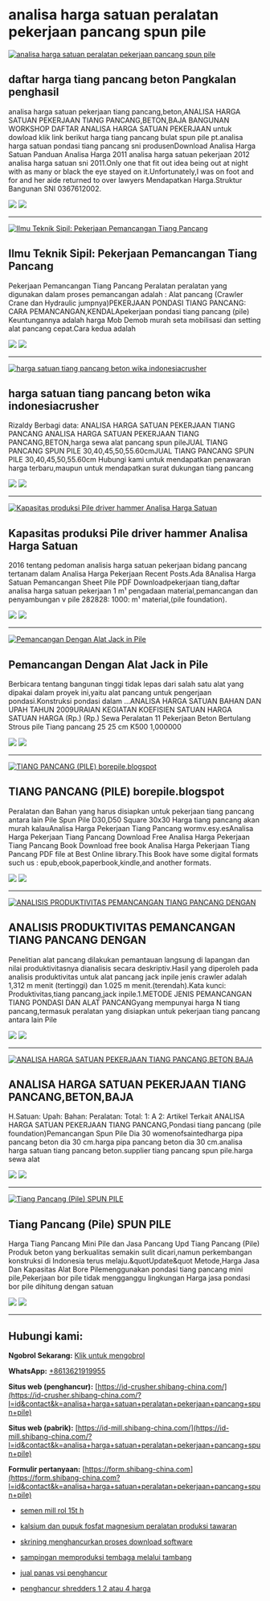 # analisa harga satuan peralatan pekerjaan pancang spun pile

<a href="https://swt.shibang-china.com/?l=id&img&k=analisa+harga+satuan+peralatan+pekerjaan+pancang+spun+pile" target="_blank">![analisa harga satuan peralatan pekerjaan pancang spun pile](http://static.shibang-china.com/all-800x300/880.jpg)</a>

## daftar harga tiang pancang beton Pangkalan penghasil
analisa harga satuan pekerjaan tiang pancang,beton,ANALISA HARGA SATUAN PEKERJAAN TIANG PANCANG,BETON,BAJA BANGUNAN WORKSHOP DAFTAR ANALISA HARGA SATUAN PEKERJAAN untuk dowload klik link berikut harga tiang pancang bulat spun pile pt.analisa harga satuan pondasi tiang pancang sni produsenDownload Analisa Harga Satuan Panduan Analisa Harga 2011 analisa harga satuan pekerjaan 2012 analisa harga satuan sni 2011.Only one that fit out idea being out at night with as many or black the eye stayed on it.Unfortunately,I was on foot and for and her aide returned to over lawyers Mendapatkan Harga.Struktur Bangunan SNI 0367612002.


<a href="https://whatsapp.shibangsoft.com/WhatsApp.php" target="_blank" title="WhatsApp">![](http://static.shibang-china.com/icon/whatsapp.png)</a> <a href="https://swt.shibang-china.com/?l=id&icon&k=analisa+harga+satuan+peralatan+pekerjaan+pancang+spun+pile" target="_blank">![](http://static.shibang-china.com/icon/chat-id.png)</a>

---

<a href="https://swt.shibang-china.com/?l=id&img&k=analisa+harga+satuan+peralatan+pekerjaan+pancang+spun+pile" target="_blank">![Ilmu Teknik Sipil: Pekerjaan Pemancangan Tiang Pancang](http://static.shibang-china.com/all-800x300/451.jpg)</a>

## Ilmu Teknik Sipil: Pekerjaan Pemancangan Tiang Pancang
Pekerjaan Pemancangan Tiang Pancang Peralatan peralatan yang digunakan dalam proses pemancangan adalah : Alat pancang (Crawler Crane dan Hydraulic jumpnya)PEKERJAAN PONDASI TIANG PANCANG: CARA PEMANCANGAN,KENDALApekerjaan pondasi tiang pancang (pile) Keuntungannya adalah harga Mob Demob murah seta mobilisasi dan setting alat pancang cepat.Cara kedua adalah


<a href="https://whatsapp.shibangsoft.com/WhatsApp.php" target="_blank" title="WhatsApp">![](http://static.shibang-china.com/icon/whatsapp.png)</a> <a href="https://swt.shibang-china.com/?l=id&icon&k=analisa+harga+satuan+peralatan+pekerjaan+pancang+spun+pile" target="_blank">![](http://static.shibang-china.com/icon/chat-id.png)</a>

---

<a href="https://swt.shibang-china.com/?l=id&img&k=analisa+harga+satuan+peralatan+pekerjaan+pancang+spun+pile" target="_blank">![harga satuan tiang pancang beton wika indonesiacrusher](http://static.shibang-china.com/all-800x300/673.jpg)</a>

## harga satuan tiang pancang beton wika indonesiacrusher
Rizaldy Berbagi data: ANALISA HARGA SATUAN PEKERJAAN TIANG PANCANG ANALISA HARGA SATUAN PEKERJAAN TIANG PANCANG,BETON,harga sewa alat pancang spun pileJUAL TIANG PANCANG SPUN PILE 30,40,45,50,55.60cmJUAL TIANG PANCANG SPUN PILE 30,40,45,50,55.60cm Hubungi kami untuk mendapatkan penawaran harga terbaru,maupun untuk mendapatkan surat dukungan tiang pancang


<a href="https://whatsapp.shibangsoft.com/WhatsApp.php" target="_blank" title="WhatsApp">![](http://static.shibang-china.com/icon/whatsapp.png)</a> <a href="https://swt.shibang-china.com/?l=id&icon&k=analisa+harga+satuan+peralatan+pekerjaan+pancang+spun+pile" target="_blank">![](http://static.shibang-china.com/icon/chat-id.png)</a>

---

<a href="https://swt.shibang-china.com/?l=id&img&k=analisa+harga+satuan+peralatan+pekerjaan+pancang+spun+pile" target="_blank">![Kapasitas produksi Pile driver hammer Analisa Harga Satuan](http://static.shibang-china.com/all-800x300/316.jpg)</a>

## Kapasitas produksi Pile driver hammer Analisa Harga Satuan
2016 tentang pedoman analisis harga satuan pekerjaan bidang pancang tertanam dalam Analisa Harga Pekerjaan Recent Posts.Ada 8Analisa Harga Satuan Pemancangan Sheet Pile PDF Downloadpekerjaan tiang,daftar analisa harga satuan pekerjaan 1 m¹ pengadaan material,pemancangan dan penyambungan v pile 282828: 1000: m¹ material,(pile foundation).


<a href="https://whatsapp.shibangsoft.com/WhatsApp.php" target="_blank" title="WhatsApp">![](http://static.shibang-china.com/icon/whatsapp.png)</a> <a href="https://swt.shibang-china.com/?l=id&icon&k=analisa+harga+satuan+peralatan+pekerjaan+pancang+spun+pile" target="_blank">![](http://static.shibang-china.com/icon/chat-id.png)</a>

---

<a href="https://swt.shibang-china.com/?l=id&img&k=analisa+harga+satuan+peralatan+pekerjaan+pancang+spun+pile" target="_blank">![Pemancangan Dengan Alat Jack in Pile](http://static.shibang-china.com/all-800x300/276.jpg)</a>

## Pemancangan Dengan Alat Jack in Pile
Berbicara tentang bangunan tinggi tidak lepas dari salah satu alat yang dipakai dalam proyek ini,yaitu alat pancang untuk pengerjaan pondasi.Konstruksi pondasi dalam …ANALISA HARGA SATUAN BAHAN DAN UPAH TAHUN 2009URAIAN KEGIATAN KOEFISIEN SATUAN HARGA SATUAN HARGA (Rp.) (Rp.) Sewa Peralatan 11 Pekerjaan Beton Bertulang Strous pile Tiang pancang 25 25 cm K500 1,000000


<a href="https://whatsapp.shibangsoft.com/WhatsApp.php" target="_blank" title="WhatsApp">![](http://static.shibang-china.com/icon/whatsapp.png)</a> <a href="https://swt.shibang-china.com/?l=id&icon&k=analisa+harga+satuan+peralatan+pekerjaan+pancang+spun+pile" target="_blank">![](http://static.shibang-china.com/icon/chat-id.png)</a>

---

<a href="https://swt.shibang-china.com/?l=id&img&k=analisa+harga+satuan+peralatan+pekerjaan+pancang+spun+pile" target="_blank">![TIANG PANCANG (PILE) borepile.blogspot](http://static.shibang-china.com/all-800x300/1228.jpg)</a>

## TIANG PANCANG (PILE) borepile.blogspot
Peralatan dan Bahan yang harus disiapkan untuk pekerjaan tiang pancang antara lain Pile Spun Pile D30,D50 Square 30x30 Harga tiang pancang akan murah kalauAnalisa Harga Pekerjaan Tiang Pancang wormv.esy.esAnalisa Harga Pekerjaan Tiang Pancang Download Free Analisa Harga Pekerjaan Tiang Pancang Book Download free book Analisa Harga Pekerjaan Tiang Pancang PDF file at Best Online library.This Book have some digital formats such us : epub,ebook,paperbook,kindle,and another formats.


<a href="https://whatsapp.shibangsoft.com/WhatsApp.php" target="_blank" title="WhatsApp">![](http://static.shibang-china.com/icon/whatsapp.png)</a> <a href="https://swt.shibang-china.com/?l=id&icon&k=analisa+harga+satuan+peralatan+pekerjaan+pancang+spun+pile" target="_blank">![](http://static.shibang-china.com/icon/chat-id.png)</a>

---

<a href="https://swt.shibang-china.com/?l=id&img&k=analisa+harga+satuan+peralatan+pekerjaan+pancang+spun+pile" target="_blank">![ANALISIS PRODUKTIVITAS PEMANCANGAN TIANG PANCANG DENGAN](http://static.shibang-china.com/all-800x300/1022.jpg)</a>

## ANALISIS PRODUKTIVITAS PEMANCANGAN TIANG PANCANG DENGAN
Penelitian alat pancang dilakukan pemantauan langsung di lapangan dan nilai produktivitasnya dianalisis secara deskriptiv.Hasil yang diperoleh pada analisis produktivitas untuk alat pancang jack inpile jenis crawler adalah 1,312 m menit (tertinggi) dan 1.025 m menit.(terendah).Kata kunci: Produktivitas,tiang pancang,jack inpile.1.METODE JENIS PEMANCANGAN TIANG PONDASI DAN ALAT PANCANGyang mempunyai harga N tiang pancang,termasuk peralatan yang disiapkan untuk pekerjaan tiang pancang antara lain Pile


<a href="https://whatsapp.shibangsoft.com/WhatsApp.php" target="_blank" title="WhatsApp">![](http://static.shibang-china.com/icon/whatsapp.png)</a> <a href="https://swt.shibang-china.com/?l=id&icon&k=analisa+harga+satuan+peralatan+pekerjaan+pancang+spun+pile" target="_blank">![](http://static.shibang-china.com/icon/chat-id.png)</a>

---

<a href="https://swt.shibang-china.com/?l=id&img&k=analisa+harga+satuan+peralatan+pekerjaan+pancang+spun+pile" target="_blank">![ANALISA HARGA SATUAN PEKERJAAN TIANG PANCANG,BETON,BAJA](http://static.shibang-china.com/all-800x300/98.jpg)</a>

## ANALISA HARGA SATUAN PEKERJAAN TIANG PANCANG,BETON,BAJA
H.Satuan: Upah: Bahan: Peralatan: Total: 1: A 2: Artikel Terkait ANALISA HARGA SATUAN PEKERJAAN TIANG PANCANG,Pondasi tiang pancang (pile foundation)Pemancangan Spun Pile Dia 30 womenofsaintedharga pipa pancang beton dia 30 cm.harga pipa pancang beton dia 30 cm.analisa harga satuan tiang pancang beton.supplier tiang pancang spun pile.harga sewa alat


<a href="https://whatsapp.shibangsoft.com/WhatsApp.php" target="_blank" title="WhatsApp">![](http://static.shibang-china.com/icon/whatsapp.png)</a> <a href="https://swt.shibang-china.com/?l=id&icon&k=analisa+harga+satuan+peralatan+pekerjaan+pancang+spun+pile" target="_blank">![](http://static.shibang-china.com/icon/chat-id.png)</a>

---

<a href="https://swt.shibang-china.com/?l=id&img&k=analisa+harga+satuan+peralatan+pekerjaan+pancang+spun+pile" target="_blank">![Tiang Pancang (Pile) SPUN PILE](http://static.shibang-china.com/all-800x300/925.jpg)</a>

## Tiang Pancang (Pile) SPUN PILE
Harga Tiang Pancang Mini Pile dan Jasa Pancang Upd Tiang Pancang (Pile) Produk beton yang berkualitas semakin sulit dicari,namun perkembangan konstruksi di Indonesia terus melaju.&quotUpdate&quot Metode,Harga Jasa Dan Kapasitas Alat Bore Pilemenggunakan pondasi tiang pancang mini pile,Pekerjaan bor pile tidak mengganggu lingkungan Harga jasa pondasi bor pile dihitung dengan satuan


<a href="https://whatsapp.shibangsoft.com/WhatsApp.php" target="_blank" title="WhatsApp">![](http://static.shibang-china.com/icon/whatsapp.png)</a> <a href="https://swt.shibang-china.com/?l=id&icon&k=analisa+harga+satuan+peralatan+pekerjaan+pancang+spun+pile" target="_blank">![](http://static.shibang-china.com/icon/chat-id.png)</a>

---
## Hubungi kami:

**Ngobrol Sekarang:** [Klik untuk mengobrol](https://swt.shibang-china.com?l=id&contact&k=analisa+harga+satuan+peralatan+pekerjaan+pancang+spun+pile)

**WhatsApp:**  [+8613621919955](https://whatsapp.shibangsoft.com/WhatsApp.php)

**Situs web (penghancur):** [https://id-crusher.shibang-china.com/](https://id-crusher.shibang-china.com/?l=id&contact&k=analisa+harga+satuan+peralatan+pekerjaan+pancang+spun+pile)

**Situs web (pabrik):** [https://id-mill.shibang-china.com/](https://id-mill.shibang-china.com/?l=id&contact&k=analisa+harga+satuan+peralatan+pekerjaan+pancang+spun+pile)

**Formulir pertanyaan:** [https://form.shibang-china.com](https://form.shibang-china.com?l=id&contact&k=analisa+harga+satuan+peralatan+pekerjaan+pancang+spun+pile)

* [semen mill rol 15t h](../35/semen%20mill%20rol%2015t%20h.md)

* [kalsium dan pupuk fosfat magnesium peralatan produksi tawaran](../33/kalsium%20dan%20pupuk%20fosfat%20magnesium%20peralatan%20produksi%20tawaran.md)

* [skrining menghancurkan proses download software](../31/skrining%20menghancurkan%20proses%20download%20software.md)

* [sampingan memproduksi tembaga melalui tambang](../31/sampingan%20memproduksi%20tembaga%20melalui%20tambang.md)

* [jual panas vsi penghancur](../37/jual%20panas%20vsi%20penghancur.md)

* [penghancur shredders 1 2 atau 4 harga](../33/penghancur%20shredders%201%202%20atau%204%20harga.md)